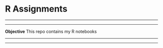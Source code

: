 # R  Assignments 

******************************************************************************************************************************
******************************************************************************************************************************


**Objective**
This repo contains my R notebooks


******************************************************************************************************************************
******************************************************************************************************************************
